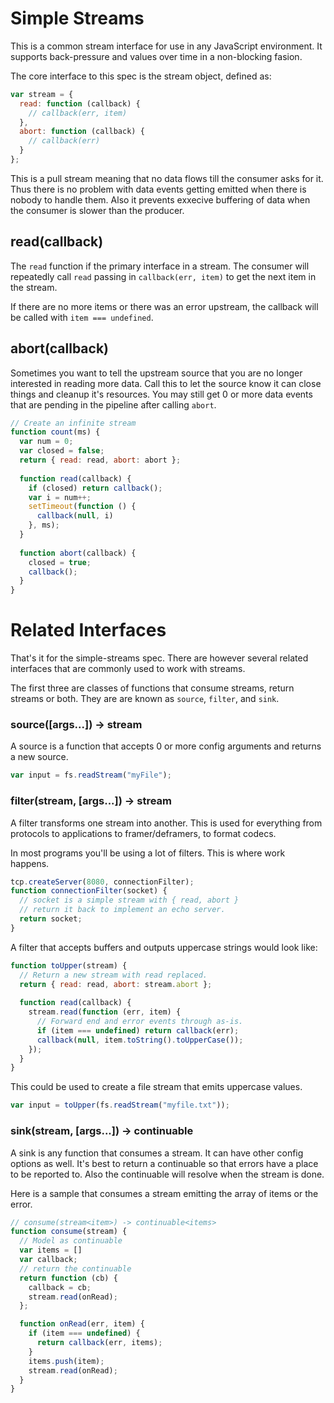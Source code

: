 # Simple Streams

This is a common stream interface for use in any JavaScript environment.  It supports back-pressure and values over time in a non-blocking fasion.

The core interface to this spec is the stream object, defined as:

```js
var stream = {
  read: function (callback) {
    // callback(err, item)
  },
  abort: function (callback) {
    // callback(err)
  }
};
```

This is a pull stream meaning that no data flows till the consumer asks for it.  Thus there is no problem with data events getting emitted when there is nobody to handle them.  Also it prevents exxecive buffering of data when the consumer is slower than the producer.

## read(callback)

The `read` function if the primary interface in a stream.  The consumer will repeatedly call `read` passing in `callback(err, item)` to get the next item in the stream.

If there are no more items or there was an error upstream, the callback will be called with `item === undefined`.

## abort(callback)

Sometimes you want to tell the upstream source that you are no longer interested in reading more data.  Call this to let the source know it can close things and cleanup it's resources.  You may still get 0 or more data events that are pending in the pipeline after calling `abort`.

```js
// Create an infinite stream
function count(ms) {
  var num = 0;
  var closed = false;
  return { read: read, abort: abort };
  
  function read(callback) {
    if (closed) return callback();
    var i = num++;
    setTimeout(function () {
      callback(null, i)
    }, ms);
  }
  
  function abort(callback) {
    closed = true;
    callback();
  }
}
```

# Related Interfaces

That's it for the simple-streams spec.  There are however several related interfaces that are commonly used to work with streams.

The first three are classes of functions that consume streams, return streams or both.  They are are known as `source`, `filter`, and `sink`.

### source([args...]) -> stream

A source is a function that accepts 0 or more config arguments and returns a new source.

```js
var input = fs.readStream("myFile");
```

### filter(stream, [args...]) -> stream

A filter transforms one stream into another.  This is used for everything from protocols to applications to framer/deframers, to format codecs.

In most programs you'll be using a lot of filters.  This is where work happens.

```js
tcp.createServer(8080, connectionFilter);
function connectionFilter(socket) {
  // socket is a simple stream with { read, abort }
  // return it back to implement an echo server.
  return socket;
}
```

A filter that accepts buffers and outputs uppercase strings would look like:

```js
function toUpper(stream) {
  // Return a new stream with read replaced.
  return { read: read, abort: stream.abort };
  
  function read(callback) {
    stream.read(function (err, item) {
      // Forward end and error events through as-is.
      if (item === undefined) return callback(err);
      callback(null, item.toString().toUpperCase());
    });
  }
}
```

This could be used to create a file stream that emits uppercase values.

```js
var input = toUpper(fs.readStream("myfile.txt"));
```

### sink(stream, [args...]) -> continuable

A sink is any function that consumes a stream.  It can have other config options as well.  It's best to return a continuable so that errors have a place to be reported to.  Also the continuable will resolve when the stream is done.

Here is a sample that consumes a stream emitting the array of items or the error.

```js
// consume(stream<item>) -> continuable<items>
function consume(stream) {
  // Model as continuable
  var items = []
  var callback;
  // return the continuable
  return function (cb) {
    callback = cb;
    stream.read(onRead);
  };

  function onRead(err, item) {
    if (item === undefined) {
      return callback(err, items);
    }
    items.push(item);
    stream.read(onRead);
  }
}
```
